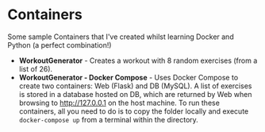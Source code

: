# Containers #
Some sample Containers that I've created whilst learning Docker and Python (a perfect combination!)

- **WorkoutGenerator** - Creates a workout with 8 random exercises (from a list of 26).
- **WorkoutGenerator - Docker Compose** - Uses Docker Compose to create two containers: Web (Flask) and DB (MySQL). A list of exercises is stored in a database hosted on DB, which are returned by Web when browsing to http://127.0.0.1 on the host machine. To run these containers, all you need to do is to copy the folder locally and execute `docker-compose up` from a terminal within the directory.
